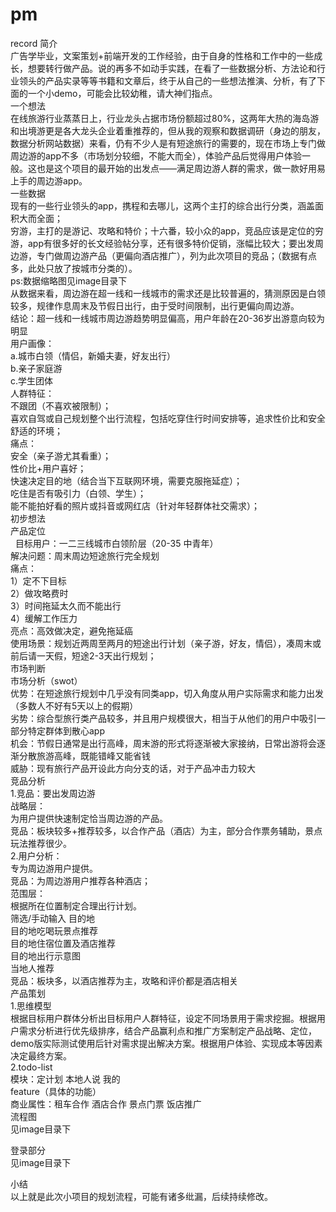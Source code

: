 # pm
record
简介<br>
广告学毕业，文案策划+前端开发的工作经验，由于自身的性格和工作中的一些成长，想要转行做产品。说的再多不如动手实践，在看了一些数据分析、方法论和行业领头的产品实录等等书籍和文章后，终于从自己的一些想法推演、分析，有了下面的一个小demo，可能会比较幼稚，请大神们指点。<br>
一个想法<br>
在线旅游行业蒸蒸日上，行业龙头占据市场份额超过80%，这两年大热的海岛游和出境游更是各大龙头企业着重推荐的，但从我的观察和数据调研（身边的朋友，数据分析网站数据）来看，仍有不少人是有短途旅行的需要的，现在市场上专门做周边游的app不多（市场划分较细，不能大而全），体验产品后觉得用户体验一般。这也是这个项目的最开始的出发点——满足周边游人群的需求，做一款好用易上手的周边游app。<br>
一些数据<br>
现有的一些行业领头的app，携程和去哪儿，这两个主打的综合出行分类，涵盖面积大而全面；<br>
穷游，主打的是游记、攻略和特价；十六番，较小众的app，竞品应该是定位的穷游，app有很多好的长文经验帖分享，还有很多特价促销，涨幅比较大；要出发周边游，专门做周边游产品（更偏向酒店推广），列为此次项目的竞品；（数据有点多，此处只放了按城市分类的）。<br>
 ps:数据缩略图见image目录下<br>
从数据来看，周边游在超一线和一线城市的需求还是比较普遍的，猜测原因是白领较多，规律作息周末及节假日出行，由于受时间限制，出行更偏向周边游。<br>
结论：超一线和一线城市周边游趋势明显偏高，用户年龄在20-36岁出游意向较为明显<br>
用户画像：<br>
a.城市白领（情侣，新婚夫妻，好友出行）<br>
b.亲子家庭游<br>
c.学生团体<br>
人群特征：<br>
不跟团（不喜欢被限制）；<br>
喜欢自驾或自己规划整个出行流程，包括吃穿住行时间安排等，追求性价比和安全舒适的环境；<br>
痛点：<br>
安全（亲子游尤其看重）；<br>
性价比+用户喜好；<br>
快速决定目的地（结合当下互联网环境，需要克服拖延症）；<br>
吃住是否有吸引力（白领、学生）；<br>
能不能拍好看的照片或抖音或网红店（针对年轻群体社交需求）；<br>
初步想法<br>
产品定位<br>
 
目标用户：一二三线城市白领阶层（20-35 中青年）<br>
解决问题：周末周边短途旅行完全规划<br>
痛点：<br>
1）定不下目标<br>
2）做攻略费时<br>
3）时间拖延太久而不能出行<br>
4）缓解工作压力<br>
亮点：高效做决定，避免拖延癌<br>
使用场景：规划近两周至两月的短途出行计划（亲子游，好友，情侣），凑周末或前后请一天假，短途2-3天出行规划；<br>
市场判断<br>
市场分析（swot）<br>
优势：在短途旅行规划中几乎没有同类app，切入角度从用户实际需求和能力出发（多数人不好有5天以上的假期）<br>
劣势：综合型旅行类产品较多，并且用户规模很大，相当于从他们的用户中吸引一部分特定群体到散心app<br>
机会：节假日通常是出行高峰，周末游的形式将逐渐被大家接纳，日常出游将会逐渐分散旅游高峰，既能错峰又能省钱<br>
威胁：现有旅行产品开设此方向分支的话，对于产品冲击力较大<br>
竞品分析<br>
1.竞品：要出发周边游<br>
战略层：<br>
为用户提供快速制定恰当周边游的产品。<br>
竞品：板块较多+推荐较多，以合作产品（酒店）为主，部分合作票务辅助，景点玩法推荐很少。<br>
2.用户分析：<br>
专为周边游用户提供。<br>
竞品：为周边游用户推荐各种酒店；<br>
范围层：<br>
根据所在位置制定合理出行计划。<br>
筛选/手动输入 目的地<br>
目的地吃喝玩景点推荐<br>
目的地住宿位置及酒店推荐<br>
目的地出行示意图<br>
当地人推荐<br>
竞品：板块多，以酒店推荐为主，攻略和评价都是酒店相关<br>
产品策划<br>
1.思维模型<br>
根据目标用户群体分析出目标用户人群特征，设定不同场景用于需求挖掘。根据用户需求分析进行优先级排序，结合产品赢利点和推广方案制定产品战略、定位，demo版实际测试使用后针对需求提出解决方案。根据用户体验、实现成本等因素决定最终方案。<br>
2.todo-list<br>
模块：定计划 本地人说 我的<br>
feature（具体的功能）<br>
商业属性：租车合作 酒店合作 景点门票 饭店推广<br>
流程图<br>
见image目录下<br>

登录部分<br>
见image目录下<br>


小结<br>
以上就是此次小项目的规划流程，可能有诸多纰漏，后续持续修改。
